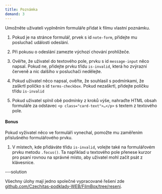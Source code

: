 ```yaml
---
title: Poznámka
demand: 3
---
```


Umožněte uživateli vyplněním formuláře přidat k filmu vlastní poznámku.

1. Pokud je na stránce formulář, prvek s id `note-form`, přidejte mu posluchač události odeslání.

1. Při pokusu o odeslání zamezte výchozí chování prohlížeče.

1. Ověřte, že uživatel do textového pole, prvku s id `message-input` něco napsal. Pokud ne, přidejte prvku třídu `is-invalid`, která ho zvýrazní červeně a nic dalšího v posluchači nedělejte.

1. Pokud uživatel něco napsal, ověřte, že souhlasil s podmínkami, že zaškrtl políčko s id `terms-checkbox`. Pokud nezaškrtl, přidejte políčku třídu `is-invalid`

1. Pokud uživatel splnil obě podmínky z kroků výše, nahraďte HTML obsah formuláře za odstavec `<p class="card-text">…</p>` s textem z textového pole.

#### Bonus

Pokud vyživatel něco ve formuláři vynechal, pomožte mu zaměřením příslušného formulářového prvku.

1. V místech, kde přidáváte třídu `is-invalid`, volejte také na formulářovém prvku metodu `.focus()`. Ta například u textového pole přenese kurzor pro psaní rovnou na správné místo, aby uživatel mohl začít psát z klávesnice.

---solution

Všechny úlohy mají jedno společné vypracované řešení zde [github.com/Czechitas-podklady-WEB/FilmBox/tree/reseni](https://github.com/Czechitas-podklady-WEB/FilmBox/tree/reseni).
